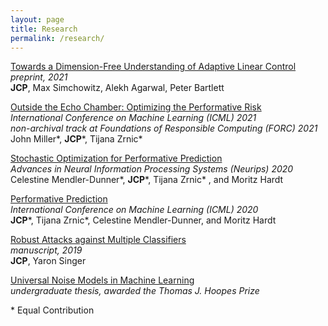```yaml
---
layout: page
title: Research
permalink: /research/
---
```


[Towards a Dimension-Free Understanding of Adaptive Linear Control](https://arxiv.org/pdf/2103.10620.pdf)   
*preprint, 2021*             
**JCP**, Max Simchowitz, Alekh Agarwal, Peter Bartlett   
    
[Outside the Echo Chamber: Optimizing the Performative Risk](https://arxiv.org/pdf/2102.08570.pdf)        
*International Conference on Machine Learning (ICML) 2021*    
*non-archival track at Foundations of Responsible Computing (FORC) 2021*        
John Miller\*, **JCP**\*, Tijana Zrnic\*    

[Stochastic Optimization for Performative Prediction](https://arxiv.org/pdf/2006.06887.pdf)         
*Advances in Neural Information Processing Systems (Neurips) 2020*    
Celestine Mendler-Dunner\*, **JCP**\*, Tijana Zrnic\* , and Moritz Hardt 

[Performative Prediction](https://arxiv.org/pdf/2002.06673.pdf)    
*International Conference on Machine Learning (ICML) 2020*     
**JCP**\*, Tijana Zrnic\*, Celestine Mendler-Dunner, and Moritz Hardt 

[Robust Attacks against Multiple Classifiers](https://arxiv.org/pdf/1906.02816.pdf)             
*manuscript, 2019*                       
**JCP**, Yaron Singer 

[Universal Noise Models in Machine Learning](/pdfs/thesis_jcp.pdf)                  
*undergraduate thesis, awarded the Thomas J. Hoopes Prize*     

\* Equal Contribution
   
